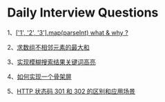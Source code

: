 # Daily Interview Questions

1、[['1', '2', '3'].map(parseInt) what & why ?](<https://github.com/kaisa911/DailyInterviewQuestion/blob/master/Questions/%5B'1'%2C%20'2'%2C%20'3'%5D.map(parseInt)%20what%20%26%20why%20%3F.md>)

2、[求数组不相邻元素的最大和](https://github.com/kaisa911/DailyInterviewQuestion/blob/master/Questions/%E6%B1%82%E6%95%B0%E7%BB%84%E4%B8%8D%E7%9B%B8%E9%82%BB%E5%85%83%E7%B4%A0%E7%9A%84%E6%9C%80%E5%A4%A7%E5%92%8C.md)

3、[实现模糊搜索结果关键词高亮](https://github.com/kaisa911/DailyInterviewQuestion/blob/master/Questions/实现模糊搜索结果关键词高亮.md)

4、[如何实现一个骨架屏](https://github.com/kaisa911/DailyInterviewQuestion/blob/master/Questions/如何实现一个骨架屏.md)

5、[HTTP 状态码 301 和 302 的区别和应用场景](https://github.com/kaisa911/DailyInterviewQuestion/blob/master/Questions/HTTP状态码301和302的区别和应用场景.md)
